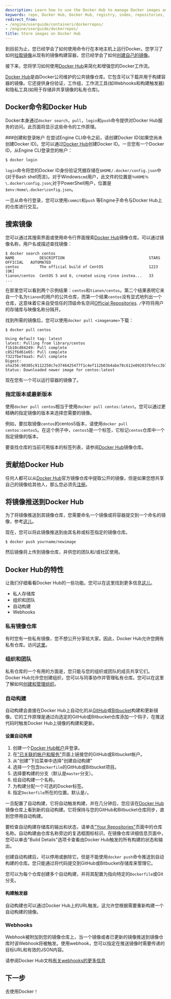 ```yaml
---
description: Learn how to use the Docker Hub to manage Docker images and work flow
keywords: repo, Docker Hub, Docker Hub, registry, index, repositories, usage, pull image, push image, image, documentation
redirect_from:
- /engine/userguide/containers/dockerrepos/
- /engine/userguide/dockerrepos/
title: Store images on Docker Hub
---
```


到目前为止，您已经学会了如何使用命令行在本地主机上运行Docker。您学习了如何[拉取镜像](usingdocker.md)从现有的镜像构建容器，您已经学会了如何[创建自己的镜像](dockerimages.md)。

接下来，您将学习如何使用[Docker Hub](https://hub.docker.com)来简化和增强您的Docker工作流。

[Docker Hub](https://hub.docker.com)是由Docker公司维护的公共镜像仓库。它包含可以下载并用于构建容器的镜像。它还提供身份验证，工作组，工作流工具(如Webhooks和构建触发器)和隐私工具(如用于存储非共享镜像的私有仓库)。

## Docker命令和Docker Hub

Docker本身通过`docker search`，`pull`，`login`和`push`命令提供对Docker Hub服务的访问。此页面将显示这些命令的工作原理。

###创建和登录帐户
在尝试Engine CLI命令之前，请创建Docker ID(如果您尚未创建Docker ID)。您可以通过[Docker Hub](https://hub.docker.com/)创建Docker ID。一旦您有一个Docker ID，从Engine CLI登录您的帐户：

```bash
$ docker login
```

`login`命令将您的Docker ID身份验证凭据存储在`$HOME/.docker/config.json`中(对于Bash shell而言)。对于Windows`cmd`用户，此文件的位置是`％HOME％\.docker\config.json`;对于PowerShell用户，位置是`$env:Home\.docker\config.json`。

一旦从命令行登录，您可以使用`commit`和`push` 等Engine子命令与Docker Hub上的仓库进行交互。

## 搜索镜像

您可以通过其搜索界面或使用命令行界面搜索[Docker Hub](https://hub.docker.com)镜像仓库。可以通过镜像名称，用户名或描述查找镜像：

	$ docker search centos
    NAME           DESCRIPTION                                     STARS     OFFICIAL   AUTOMATED
    centos         The official build of CentOS                    1223      [OK]
    tianon/centos  CentOS 5 and 6, created using rinse instea...   33
    ...
    
在那里您可以看到两个示例结果：`centos`和`tianon/centos`。第二个结果表明它来自一个名为`tianon`的用户的公共仓库，而第一个结果`centos`没有显式地列出一个仓库，这意味着它来自受信任的顶级命名空间[Official Repositories](/docker-hub/official_repos/). `/`字符将用户的存储库与映像名称分隔开。

找到所需的镜像后，您可以使用`docker pull <imagename>`下载：

	$ docker pull centos

    Using default tag: latest
    latest: Pulling from library/centos
    f1b10cd84249: Pull complete
    c852f6d61e65: Pull complete
    7322fbe74aa5: Pull complete
    Digest: sha256:90305c9112250c7e3746425477f1c4ef112b03b4abe78c612e092037bfecc3b7
    Status: Downloaded newer image for centos:latest

现在您有一个可以运行容器的镜像了。

### 指定版本或最新版本

使用`docker pull centos`相当于使用`docker pull centos:latest`。您可以通过更精确的指定镜像的版本来选择您需要的镜像。

例如，要拉取镜像`centos`的centos5版本，请使用`docker pull centos:centos5`。在这个例子中，`centos5`是一个标签，它标记`centos`仓库中一个指定镜像的版本。

要查找仓库的当前可用版本的标签列表，请参阅[Docker Hub](https://hub.docker.com)镜像仓库。

## 贡献给Docker Hub

任何人都可以从[Docker Hub](https://hub.docker.com)官方镜像仓库中提取公开的镜像，但是如果您想共享自己的镜像给其他人，那么您必须先[注册](/docker-hub/accounts)。

## 将镜像推送到Docker Hub

为了将镜像推送到其镜像仓库，您需要命名一个镜像或将容器提交到一个命名的镜像，参考[这儿](dockerimages.md)。

现在，您可以将此镜像推送到由其名称或标签指定的镜像仓库。

	$ docker push yourname/newimage

然后镜像将上传到镜像仓库，并供您的团队和/或社区使用。

## Docker Hub的特性

让我们仔细看看Docker Hub的一些功能。您可以在这里找到更多信息[这儿](/docker-hub/)。

* 私人存储库
* 组织和团队
* 自动构建
* Webhooks

### 私有镜像仓库

有时您有一些私有镜像，您不想公开分享给大家。因此，Docker Hub允许您拥有私有仓库。访问[这里](https://hub.docker.com/account/billing-plans/)。

### 组织和团队

私有仓库的一个有用的方面是，您只能与您的组织或团队的成员共享它们。 Docker Hub允许您创建组织，您可以与同事协作并管理私有仓库。您可以在这里了解如何[创建和管理组织](https://hub.docker.com/organizations/)。

### 自动构建

自动构建会直接在Docker Hub上自动化的从[GitHub](https://www.github.com)或[Bitbucket](http://bitbucket.com)构建和更新镜像。它的工作原理是通过向选定的GitHub或Bitbucket仓库添加一个钩子，在推送代码时触发Docker Hub上镜像的构建和更新。

#### 设置自动构建

1. 创建一个[Docker Hub帐户](https://hub.docker.com/)并登录。
2. 在["已关联的帐户和服务"](https://hub.docker.com/account/authorized-services/)页面上链接您的GitHub或Bitbucket帐户。
3. 从"创建"下拉菜单中选择"创建自动构建"
4. 选择一个包含`Dockerfile`的GitHub或Bitbucket项目。
5. 选择要构建的分支（默认是`master`分支）。
6. 给自动构建一个名称。
7. 为构建分配一个可选的Docker标签。
8. 指定`Dockerfile`所在的位置。默认是`/`。

一旦配置了自动构建，它将自动触发构建，并在几分钟后，您应该在[Docker Hub](https://hub.docker.com)镜像仓库上看到新的自动构建。它将保持与您的GitHub和Bitbucket仓库同步，直到您停用自动构建。

要检查自动构建存储库的输出和状态，请单击["Your Repositories"](https://registry.hub.docker.com/repos/)页面中的仓库名称。自动构建由仓库名称旁边的复选框图标标识。在镜像仓库详细信息页面中，您可以单击"Build Details"选项卡查看由Docker Hub触发的所有构建的状态和输出。

创建自动构建后，可以停用或删除它。但是不能使用`docker push`命令推送到自动构建的仓库。您只能通过将代码提交到GitHub或Bitbucket存储库来管理它。

您可以为每个仓库创建多个自动构建，并将其配置为指向特定的`Dockerfile`或Git分支。

#### 构建触发器

自动构建也可以通过Docker Hub上的URL触发。这允许您根据需要重新构建一个自动构建的镜像。

### Webhooks

Webhook被附加到您的镜像仓库上，当一个镜像或者已更新的镜像推送到镜像仓库时该Webhook将被触发。使用webhook，您可以指定在推送镜像时需要传递的目标URL和有效的JSON内容。

请参阅Docker Hub文档[有关webhooks的更多信息](/docker-hub/repos/#webhooks)

## 下一步

去使用Docker！